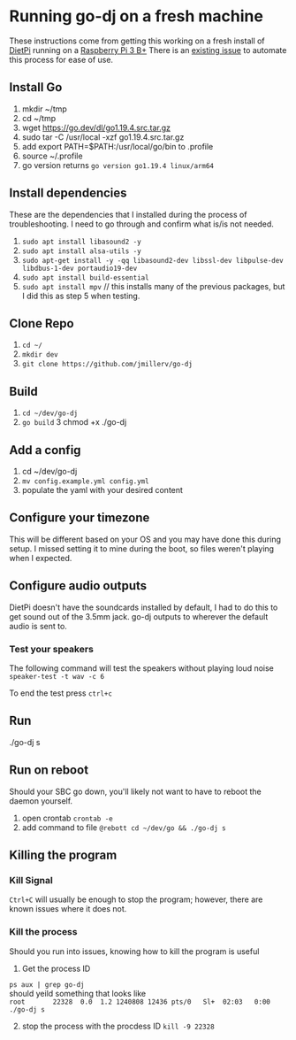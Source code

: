 # Running go-dj on a fresh machine

These instructions come from getting this working on a fresh install of [DietPi](https://dietpi.com/) running on a [Raspberry Pi 3 B+]() There
is an [existing issue](https://github.com/jmillerv/go-dj/issues/26) to automate this process for ease of use.


## Install Go
1. mkdir ~/tmp
2. cd ~/tmp
3. wget https://go.dev/dl/go1.19.4.src.tar.gz
4. sudo tar -C /usr/local -xzf go1.19.4.src.tar.gz
5. add export PATH=$PATH:/usr/local/go/bin to .profile
6. source ~/.profile
7. go version
   returns  `go version go1.19.4 linux/arm64`

## Install dependencies
These are the dependencies that I installed during the process of troubleshooting. I need to go through and confirm what is/is not needed.

1. `sudo apt install libasound2 -y`
2. `sudo apt install alsa-utils -y`
3. `sudo apt-get install -y -qq libasound2-dev libssl-dev libpulse-dev libdbus-1-dev portaudio19-dev`
4. `sudo apt install build-essential`
5. `sudo apt install mpv` // this installs many of the previous packages, but I did this as step 5 when testing. 

## Clone Repo
1. `cd ~/`
2. `mkdir dev`
3. `git clone https://github.com/jmillerv/go-dj`

## Build
1. `cd ~/dev/go-dj`
2. `go build`
   3 chmod +x ./go-dj

## Add a config
1. cd ~/dev/go-dj
2. `mv config.example.yml config.yml`
3. populate the yaml with your desired content

## Configure your timezone
This will be different based on your OS and you may have done this during setup. I missed setting it to mine during the boot, so files weren't playing when I expected. 

## Configure audio outputs 
DietPi doesn't have the soundcards installed by default, I had to do this to get sound out of the 3.5mm jack. go-dj outputs to
wherever the default audio is sent to. 

### Test your speakers
The following command will test the speakers without playing loud noise
`speaker-test -t wav -c 6` 

To end the test press `ctrl+c`

## Run

./go-dj s

## Run on reboot
Should your SBC go down, you'll likely not want to have to reboot the daemon yourself. 

1. open crontab
`crontab -e`
2. add command to file 
`@rebott cd ~/dev/go && ./go-dj s`

## Killing the program
### Kill Signal
`Ctrl+C` will usually be enough to stop the program; however, there are known issues where it does not.

### Kill the process

Should you run into issues, knowing how to kill the program is useful

1. Get the process ID

`ps aux | grep go-dj`  
should yeild something that looks like  
`root       22328  0.0  1.2 1240808 12436 pts/0   Sl+  02:03   0:00 ./go-dj s`

2. stop the process with the procdess ID
   `kill -9 22328` 
